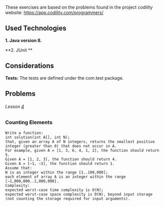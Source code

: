These exercises are based on the problems found in the project codility website: https://app.codility.com/programmers/

## Used Technologies

**1. Java version 8.**

**2. JUnit **

## Considerations

**Tests:** The tests are defined under the com.test package.

## Problems

###### Lesson [4](https://app.codility.com/programmers/lessons/4-counting_elements/missing_integer/) 

### Counting Elements
```
Write a function:
int solution(int A[], int N);
that, given an array A of N integers, returns the smallest positive integer (greater than 0) that does not occur in A.
For example, given A = [1, 3, 6, 4, 1, 2], the function should return 5.
Given A = [1, 2, 3], the function should return 4.
Given A = [−1, −3], the function should return 1.
Assume that:
N is an integer within the range [1..100,000];
each element of array A is an integer within the range [−1,000,000..1,000,000].
Complexity:
expected worst-case time complexity is O(N);
expected worst-case space complexity is O(N), beyond input storage (not counting the storage required for input arguments).
```  